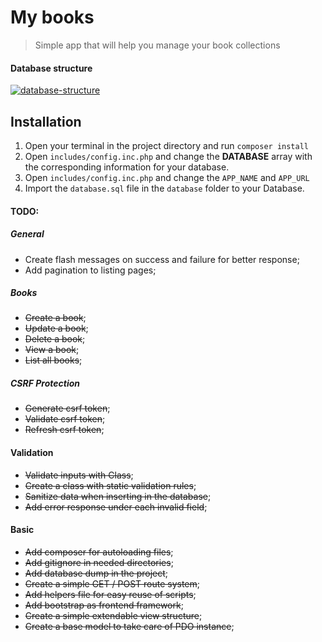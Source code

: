 # My books
> Simple app that will help you manage your book collections

#### Database structure
<a href="https://github.com/Christian-Vasilev/Books"><img src="https://i.imgur.com/HDdhYoO.png" alt="database-structure"></a>

## Installation

1. Open your terminal in the project directory and run `composer install`
1. Open `includes/config.inc.php` and change the **DATABASE** array with
the corresponding information for your database.
1. Open `includes/config.inc.php` and change the `APP_NAME` and `APP_URL`
1. Import the `database.sql` file in the `database` folder to your Database.

#### TODO:
##### General
- Create flash messages on success and failure for better response;
- Add pagination to listing pages;
##### Books
- ~~Create a book~~;
- ~~Update a book~~;
- ~~Delete a book~~;
- ~~View a book~~;
- ~~List all books~~;
##### CSRF Protection
- ~~Generate csrf token~~;
- ~~Validate csrf token~~;
- ~~Refresh csrf token~~;
#### Validation
- ~~Validate inputs with Class~~;
- ~~Create a class with static validation rules~~;
- ~~Sanitize data when inserting in the database~~;
- ~~Add error response under each invalid field~~;
#### Basic
- ~~Add composer for autoloading files~~;
- ~~Add gitignore in needed directories~~;
- ~~Add database dump in the project~~;
- ~~Create a simple GET / POST route system~~;
- ~~Add helpers file for easy reuse of scripts~~;
- ~~Add bootstrap as frontend framework~~;
- ~~Create a simple extendable view structure~~;
- ~~Create a base model to take care of PDO instance~~;